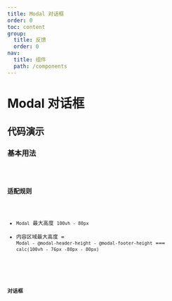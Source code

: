 ```yaml
---
title: Modal 对话框
order: 0
toc: content
group:
  title: 反馈
  order: 0
nav:
  title: 组件
  path: /components
---
```


# Modal 对话框

## 代码演示

### 基本用法

<code src="./demos/basic.tsx" />

### 适配规则

* `Modal` 最大高度 `100vh - 80px`
* 内容区域最大高度 = `Modal - @modal-header-height - @modal-footer-height` === `calc(100vh - 76px -80px - 80px)`

<code src="./demos/max-height.tsx" />

### 对话框

<code src="./demos/confirm.tsx" />

